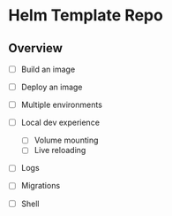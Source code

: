 # Helm Template Repo

## Overview

- [ ] Build an image
- [ ] Deploy an image
- [ ] Multiple environments
- [ ] Local dev experience
  - [ ] Volume mounting
  - [ ] Live reloading
- [ ] Logs
- [ ] Migrations
- [ ] Shell

